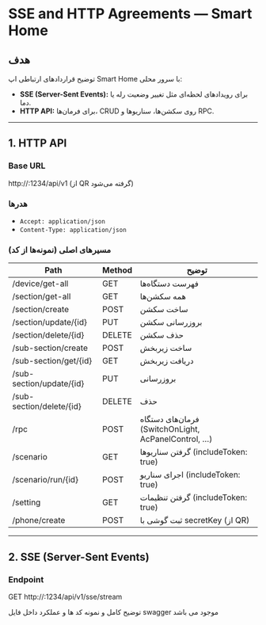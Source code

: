 # SSE and HTTP Agreements — Smart Home

## هدف
توضیح قراردادهای ارتباطی اپ Smart Home با سرور محلی:
- **SSE (Server-Sent Events):** برای رویدادهای لحظه‌ای مثل تغییر وضعیت رله یا دما.
- **HTTP API:** برای فرمان‌ها، CRUD روی سکشن‌ها، سناریوها و RPC.

---

## 1. HTTP API

### Base URL
http://<ip>:1234/api/v1
(از QR گرفته می‌شود)

### هدرها
- `Accept: application/json`
- `Content-Type: application/json`

### مسیرهای اصلی (نمونه‌ها از کد)

| Path | Method | توضیح |
|------|--------|-------|
| /device/get-all | GET | فهرست دستگاه‌ها |
| /section/get-all | GET | همه سکشن‌ها |
| /section/create | POST | ساخت سکشن |
| /section/update/{id} | PUT | بروزرسانی سکشن |
| /section/delete/{id} | DELETE | حذف سکشن |
| /sub-section/create | POST | ساخت زیر‌بخش |
| /sub-section/get/{id} | GET | دریافت زیر‌بخش |
| /sub-section/update/{id} | PUT | بروزرسانی |
| /sub-section/delete/{id} | DELETE | حذف |
| /rpc | POST | فرمان‌های دستگاه (SwitchOnLight, AcPanelControl, …) |
| /scenario | GET | گرفتن سناریوها (includeToken: true) |
| /scenario/run/{id} | POST | اجرای سناریو (includeToken: true) |
| /setting | GET | گرفتن تنظیمات (includeToken: true) |
| /phone/create | POST | ثبت گوشی با secretKey (از QR) |

---

## 2. SSE (Server-Sent Events)

### Endpoint
GET http://<ip>:1234/api/v1/sse/stream

توضیح کامل و نمونه کد ها و عملکرد داخل فایل swagger موجود می باشد